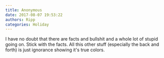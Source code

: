 ```yaml
---
title: Anonymous
date: 2017-08-07 19:53:22
authors: Ripp
categories: Holiday
---
```


 I have no doubt that there are facts and bullshit and a whole lot of stupid going on. Stick with the facts. All this other stuff (especially the back and forth) is just ignorance showing it's true colors.